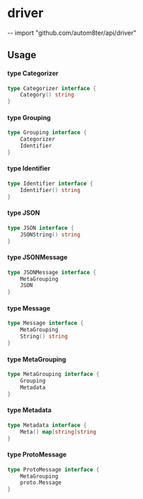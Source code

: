# driver
--
    import "github.com/autom8ter/api/driver"


## Usage

#### type Categorizer

```go
type Categorizer interface {
	Category() string
}
```


#### type Grouping

```go
type Grouping interface {
	Categorizer
	Identifier
}
```


#### type Identifier

```go
type Identifier interface {
	Identifier() string
}
```


#### type JSON

```go
type JSON interface {
	JSONString() string
}
```


#### type JSONMessage

```go
type JSONMessage interface {
	MetaGrouping
	JSON
}
```


#### type Message

```go
type Message interface {
	MetaGrouping
	String() string
}
```


#### type MetaGrouping

```go
type MetaGrouping interface {
	Grouping
	Metadata
}
```


#### type Metadata

```go
type Metadata interface {
	Meta() map[string]string
}
```


#### type ProtoMessage

```go
type ProtoMessage interface {
	MetaGrouping
	proto.Message
}
```
